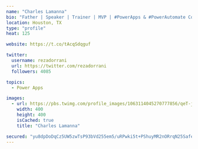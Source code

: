 ```yaml
---
name: "Charles Lamanna"
bio: "Father | Speaker | Trainer | MVP | #PowerApps & #PowerAutomate Community Super User | YouTuber Right-pointing triangle http://youtube.com/c/rezadorrani | Learn - Share - Clockwise rightwards and leftwards open circle arrows"
location: Houston, TX
type: "profile"
heat: 125

website: https://t.co/tAcqSdqguf

twitter:
  username: rezadorrani
  url: https://twitter.com/rezadorrani
  followers: 4085

topics:
  - Power Apps

images:
  - url: https://pbs.twimg.com/profile_images/1063114045270777856/qeT-jpWr_400x400.jpg
    width: 400
    height: 400
    isCached: true
    title: "Charles Lamanna"

secured: "yu8dpDoDqCz5UW5zwTsP93bVd255em5/uRPwki5t+PShuyMR2nORrqN25Safe6jxOAiMDS+YlTmM2qEVh2nGRlmidrqQiWr5xYcg0eT6PaKQx/o/x9E4KDDyTxj9jyxQ0HMHVnGiGuSRpTZ+Orkw4YLH+mqlZyRoZYuKlFDH6YUCjHE4LomHFHFgyrgjGGW7t9N6UC/28dzBQFv/n1XTopgeAMKDATcd+graT7VisZ+2O8nx/zoY5nsVFbZh8Nahk9526YhLJ5JzE68sLPUF5RrXEU6xEQa4X3+0PM4qW5D+ONGQgStE8E46jKZTrXR7TNDJuoVMlxYqJYs92l9TsXZOFHUaczlm6C6vXWc0AfBUWzoTV3284fyheahPT9mPHsVtxUvOM1PvzVmksIRP2lXyX9cRt8DpEcuNwtiilt4=;zy93SSWxgVHiVR5ZDaIwcw=="
---
```


